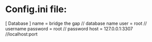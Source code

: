 # Config.ini file:
[ Database ]
name = bridge the gap // database name
user = root // username
password = root // password
host = 127.0.0.1:3307 //localhost:port